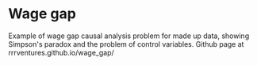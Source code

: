 # Wage gap
Example of wage gap causal analysis problem for made up data, showing Simpson's paradox and the problem of control variables. Github page at rrrventures.github.io/wage_gap/

